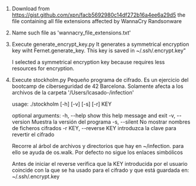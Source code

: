 1. Download from https://gist.github.com/xpn/facb5692980c14df272b16a4ee6a29d5
   the file containing all file extensions affected by WannaCry Randsonware
2. Name such file as 'wannacry_file_extensions.txt'

3. Execute generate_encrypt_key.py
   It generates a symmetrical encryption key wiht Fernet.generate_key.
   This key is saved in ~/.ssh/.encrypt.key"

   I selected a symmetrical encryption key because requires less resources
   for encryption.

4. Execute stockholm.py
   Pequeño programa de cifrado. Es un ejercicio del bootcamp de ciberseguridad de
   42 Barcelona. Solamente afecta a los archivos de la carpeta
   '/Users/lcasado-/infection'

   usage:
        ./stockholm [-h] [-v] [-s] [-r] KEY

      optional arguments:
      -h, --help            show this help message and exit
      -v, --version         Muestra la versión del programa
      -s, --silent          No mostrar nombres de ficheros cifrados
      -r KEY, --reverse KEY
                              introduzca la clave para revertir el cifrado

   Recorre al árbol de archivos y directorios que hay en ~/infection.
   para ello se ayuda de os.walk. Por defecto no sigue los enlaces simbólicos

   

   Antes de iniciar el reverse verifica que la KEY introducida por el usuario
   coincide con la que se ha usado para el cifrado y que está guardada en:
   ~/.ssh/.encrypt.key

